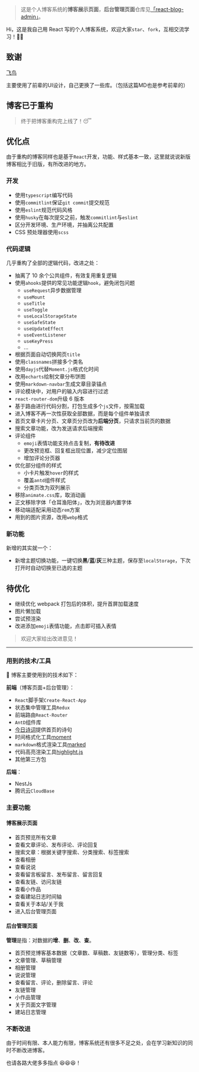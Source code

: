 > 这是个人博客系统的**博客展示页面**，**后台管理页面**仓库见<a href="https://github.com/dakuchazi/react-admin" target="_blank">「react-blog-admin」</a>。

Hi，这是我自己用 React 写的个人博客系统，欢迎大家`star`、`fork`，互相交流学习！💪💪



## 致谢

[飞鸟](https://github.com/lzxjack/react-blog)

主要使用了前辈的UI设计，自己更换了一些库。（包括这篇MD也是参考前辈的）



## 博客已于重构

> 终于把博客重构完上线了！😴

## 优化点

由于重构的博客同样也是基于`React`开发，功能、样式基本一致，这里就说说新版博客相比于旧版，有所改进的地方。

### 开发

- 使用`typescript`编写代码
- 使用`commitlint`保证`git commit`提交规范
- 使用`eslint`规范代码风格
- 使用`husky`在每次提交之前，触发`commitlint`与`eslint`
- 区分开发环境、生产环境，并抽离公共配置
- CSS 预处理器使用`scss`

### 代码逻辑

几乎重构了全部的逻辑代码，改进之处：

- 抽离了 10 余个公共组件，有效复用重复逻辑
- 使用`ahooks`提供的常见功能逻辑`hook`，避免闭包问题
  - `useRequest`异步数据管理
  - `useMount`
  - `useTitle`
  - `useToggle`
  - `useLocalStorageState`
  - `useSafeState`
  - `useUpdateEffect`
  - `useEventListener`
  - `useKeyPress`
  - ...
- 根据页面自动切换网页`title`
- 使用`classnames`拼接多个类名
- 使用`dayjs`代替`Moment.js`格式化时间
- 改用`echarts`绘制文章分布饼图
- 使用`markdown-navbar`生成文章目录锚点
- 评论模块中，对用户的输入内容进行过滤
- `react-router-dom`升级 6 版本
- 基于路由进行代码分割，打包生成多个`js`文件，按需加载
- 进入博客不再一次性获取全部数据，而是每个组件单独请求
- 首页文章卡片分页、文章页分页改为**后端分页**，只请求当前页的数据
- 搜索文章功能，改为发送请求后端搜索
- 评论组件
  - `emoji`表情功能支持点击复制，**有待改进**
  - 更改预览框、回复框出现位置，减少定位图层
  - 增加评论分页器
- 优化部分组件的样式
  - 小卡片触发`hover`的样式
  - 覆盖`antd`组件样式
  - 分类页改为双列展示
- 移除`animate.css`库，取消动画
- 正文移除字体「仓耳渔阳体」，改为浏览器内置字体
- 移动端适配采用动态`rem`方案
- 用到的图片资源，改用`webp`格式

### 新功能

新增的其实就一个：

- 新增主题切换功能，一键切换**黑**/**蓝**/**灰**三种主题，保存至`localStorage`，下次打开时自动切换至已选的主题

## 待优化

- 继续优化 webpack 打包后的体积，提升首屏加载速度
- 图片懒加载
- 尝试预渲染
- 改进添加`emoji`表情功能，点击即可插入表情

> 欢迎大家给出改进意见！

***



### 用到的技术/工具

🔖 博客主要使用到的技术如下：

**前端**（博客页面+后台管理）：

-   `React`脚手架`Create-React-App`
-   状态集中管理工具`Redux`
-   前端路由`React-Router`
-   `AntD`组件库
-   <a href="https://www.jinrishici.com/" target="_blank">今日诗词</a>提供首页的诗句
-   时间格式化工具<a href="http://momentjs.cn/" target="_blank">moment</a>
-   `markdown`格式渲染工具<a href="https://github.com/markedjs/marked" target="_blank">marked</a>
-   代码高亮渲染工具<a href="https://highlightjs.org/" target="_blank">highlight.js</a>
-   其他第三方包

**后端**：

- NestJs
- 腾讯云`CloudBase`

### 主要功能

#### 博客展示页面

-   首页预览所有文章
-   查看文章评论、发布评论、评论回复
-   搜索文章：根据关键字搜索、分类搜索、标签搜索
-   查看相册
-   查看说说
-   查看留言板留言、发布留言、留言回复
-   查看友链、访问友链
-   查看小作品
-   查看建站日志时间轴
-   查看关于本站/关于我
-   进入后台管理页面

#### 后台管理页面

**管理**是指：对数据的**增**、**删**、**改**、**查**。

-   首页预览博客基本数据（文章数、草稿数、友链数等），管理分类、标签
-   文章管理、草稿管理
-   相册管理
-   说说管理
-   查看留言、评论，删除留言、评论
-   友链管理
-   小作品管理
-   关于页面文字管理
-   建站日志管理

### 不断改进

由于时间有限、本人能力有限，博客系统还有很多不足之处，会在学习新知识的同时不断改进博客。

也请各路大佬多多指点 😆😆😆！
